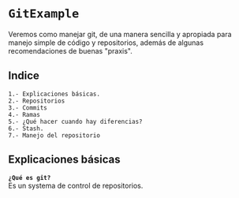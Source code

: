 # `GitExample`
Veremos como manejar git, de una manera sencilla y apropiada para manejo simple de código y repositorios, además de algunas recomendaciones de buenas "praxis".

## Indice
    1.- Explicaciones básicas.
    2.- Repositorios
    3.- Commits
    4.- Ramas
    5.- ¿Qué hacer cuando hay diferencias?
    6.- Stash.
    7.- Manejo del repositorio

## Explicaciones básicas
**`¿Qué es git?`**  
Es un systema de control de repositorios.